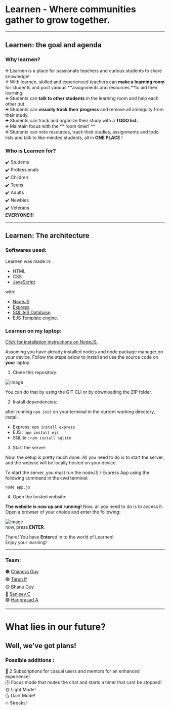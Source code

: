 # Learnen - Where communities gather to grow together.
---

## Learnen: the goal and agenda

### Why learnen?
➕ Learnen is a place for passionate teachers and curious students to share knowledge! <br>
➕ With learnen, skilled and experienced teachers can **make a learning room** for students and post various **assignments and resources **to aid their learning. <br>
➕ Students can **talk to other students** in the learning room and help each other out. <br>
➕ Students can **visually track their progress** and remove all ambiguity from their study. <br>
➕ Students can track and organize their study with a **TODO list.** <br>
➕ Maintain focus with the ** room timer! ** <br>
➕ Students can note resources, track their studies, assignments and todo lists and talk to like-minded students, all in **ONE PLACE** !

### Who is Learnen for?

✔️ Students <br>
✔️ Professionals <br>
✔️ Children <br>
✔️ Teens <br>
✔️ Adults <br>
✔️ Newbies <br>
✔️ Veterans <br>
 **EVERYONE!!!** <br>

---

## Learnen: The architecture

### Softwares used:

Learnen was made in:

* HTML
* CSS
* [JavaScript](https://developer.mozilla.org/en-US/docs/Web/JavaScript)

with:
* [NodeJS](https://nodejs.org/en/docs)
* [Express](https://expressjs.com/)
* [SQLite3 Database](https://www.sqlite.org/docs.html)
* [EJS Template engine.](https://ejs.co/#docs)

### Learnen on my laptop:

[Click for installation instructions on NodeJS.](https://nodejs.org/en/download/package-manager)

Assuming you have already installed nodejs and node package manager on your device, 
Follow the steps below to install and use the source code on **your** laptop.

1. Clone this repository:

![image](https://user-images.githubusercontent.com/104731395/226577933-34a74250-d14b-4645-8a27-075ddf9ee8a4.png) <br>

You can do that by using the GIT CLI or by downloading the ZIP folder. <br> 

2. Install dependencies:

after running `npm init` on your terminal 
in the current working directory, install: <br>

- Express: `npm install express`
- EJS    : `npm install ejs`
- SQLite : `npm install sqlite`

3. Start the server:

Now, the setup is pretty much done. All you need to do is to start the server, and the website will be locally hosted on your device.

To start the server, you must run the nodeJS / Express App using the following command in the cwd terminal: <br>

`node app.js`


4. Open the hosted website: 

**The website is now up and running!** Now, all you need to do is to access it. <br>
Open a browser of your choice and enter the following: <br>

![image](https://user-images.githubusercontent.com/104731395/226592085-d39361df-7632-4dc2-b422-2d6d0c39732c.png)
<br>
now, press **ENTER**. <br>

There! You have **Enter**ed in to the world of Learnen! <br>
Enjoy your learning! 

---

### Team: 

🟠 [Chandra Guy]() <br>
🟢 [Tarun P]() <br>
🟡 [Bhanu Guy]() <br>
🔴 [Sanjeev C]() <br>
🟣 [Hariprasad A]() <br>

---
# What lies in our future?

## Well, we've got plans!

### Possible additions : 

💸 2 Subscriptions for casual users and mentors for an enhanced experience! <br>
🕒 Focus mode that mutes the chat and starts a timer that cant be stopped! <br>
🌞 Light Mode!<br>
🌜 Dark Mode!<br>
🔥 Streaks! <br>








